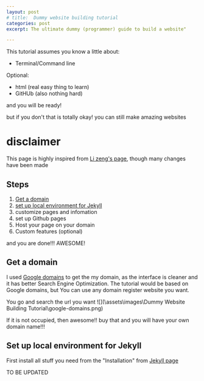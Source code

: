 ```yaml
---
layout: post
# title:  Dummy website building tutorial
categories: post
excerpt: The ultimate dummy (programmer) guide to build a website"

---
```


This tutorial assumes you know a little about:

*  Terminal/Command line

Optional:

*  html (real easy thing to learn)
*  GitHUb (also nothing hard)


and you will be ready!

but if you don't that is totally okay! you can still make amazing websites 

# disclaimer

This page is highly inspired from [Li zeng's page](https://zenglix.github.io/personal_website/), though many changes have been made 

## Steps

1. [Get a domain](#Get-a-domain)
2. [set up local environment for Jekyll](#Set-up-local-environment-for-Jekyll)
3. customize pages and infomation
4. set up Github pages
5. Host your page on your domain
6. Custom features (optional)

and you are done!!! AWESOME!

## Get a domain

I used [Google domains](https://domains.google.com/) to get the my domain, as the interface is cleaner and it has better Search Engine Optimization. The tutorial would be based on Google domains, but You can use any domain register website you want.

You go and search the url you want 
![](\assets\images\Dummy Website Building Tutorial\google-domains.png)

If it is not occupied, then awesome!! buy that and you will have your own domain name!!!


## Set up local environment for Jekyll

First install all stuff you need from the "Installation" from [Jekyll page](https://jekyllrb.com/docs/installation/)





 TO BE UPDATED